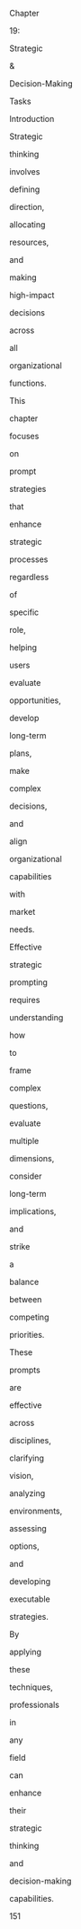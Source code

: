 Chapter
 
19:
 
Strategic
 
&
 
Decision-Making
 
Tasks
 
Introduction
 
Strategic
 
thinking
 
involves
 
defining
 
direction,
 
allocating
 
resources,
 
and
 
making
 
high-impact
 
decisions
 
across
 
all
 
organizational
 
functions.
 
This
 
chapter
 
focuses
 
on
 
prompt
 
strategies
 
that
 
enhance
 
strategic
 
processes
 
regardless
 
of
 
specific
 
role,
 
helping
 
users
 
evaluate
 
opportunities,
 
develop
 
long-term
 
plans,
 
make
 
complex
 
decisions,
 
and
 
align
 
organizational
 
capabilities
 
with
 
market
 
needs.
 
Effective
 
strategic
 
prompting
 
requires
 
understanding
 
how
 
to
 
frame
 
complex
 
questions,
 
evaluate
 
multiple
 
dimensions,
 
consider
 
long-term
 
implications,
 
and
 
strike
 
a
 
balance
 
between
 
competing
 
priorities.
 
These
 
prompts
 
are
 
effective
 
across
 
disciplines,
 
clarifying
 
vision,
 
analyzing
 
environments,
 
assessing
 
options,
 
and
 
developing
 
executable
 
strategies.
 
By
 
applying
 
these
 
techniques,
 
professionals
 
in
 
any
 
field
 
can
 
enhance
 
their
 
strategic
 
thinking
 
and
 
decision-making
 
capabilities.
 
 
151
 
 